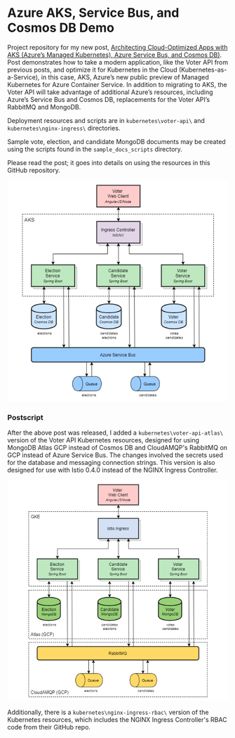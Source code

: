 # Azure AKS, Service Bus, and Cosmos DB Demo

Project repository for my new post, [Architecting Cloud-Optimized Apps with AKS (Azure’s Managed Kubernetes), Azure Service Bus, and Cosmos DB)](https://wp.me/p1RD28-5EV). Post demonstrates how to take a modern application, like the Voter API from previous posts, and optimize it for Kubernetes in the Cloud (Kubernetes-as-a-Service), in this case, AKS, Azure’s new public preview of Managed Kubernetes for Azure Container Service. In addition to migrating to AKS, the Voter API will take advantage of additional Azure’s resources, including Azure’s Service Bus and Cosmos DB, replacements for the Voter API’s RabbitMQ and MongoDB.

Deployment resources and scripts are in `kubernetes\voter-api\` and `kubernetes\nginx-ingress\` directories.

Sample vote, election, and candidate MongoDB documents may be created using the scripts found in the `sample_docs_scripts` directory.

Please read the post; it goes into details on using the resources in this GitHub repository.

![Architecture](AKS-Voter-API-Architecture.png)

### Postscript
After the above post was released, I added a `kubernetes\voter-api-atlas\` version of the Voter API Kubernetes resources, designed for using MongoDB Atlas GCP instead of Cosmos DB and CloudAMQP's RabbitMQ on GCP instead of Azure Service Bus. The changes involved the secrets used for the database and messaging connection strings. This version is also designed for use with Istio 0.4.0 instead of the NGINX Ingress Controller.

![Architecture](GKE_AMPQ_v1.png)

Additionally, there is a `kubernetes\nginx-ingress-rbac\` version of the Kubernetes resources, which includes the NGINX Ingress Controller's RBAC code from their GitHub repo.
